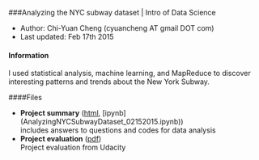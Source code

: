 ###Analyzing the NYC subway dataset | Intro of Data Science
- Author:  Chi-Yuan Cheng (cyuancheng AT gmail DOT com) 
- Last updated: Feb 17th 2015

#### Information

I used statistical analysis, machine learning, and MapReduce to discover interesting patterns and trends about the New York Subway.

####Files

- **Project summary** ([html](AnalyzingNYCSubwayDataset_02152015.html), [ipynb]
(AnalyzingNYCSubwayDataset_02152015.ipynb))    
 includes answers to questions and codes for data analysis
- **Project evaluation** ([pdf](ProjectReport.pdf))    
 Project evaluation from Udacity



